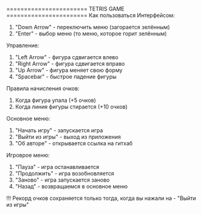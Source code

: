 ======================= TETRIS GAME =======================
Как пользоваться Интерфейсом:
  1) "Down Arrow" - переключить меню (загорается зелённым)
  2) "Enter" - выбор меню (то меню, которое горит зелённым)
  
Управление:
  1) "Left Arrow" - фигура сдвигается влево
  2) "Right Arrow" - фигура сдвигается вправо
  3) "Up Arrow" - фигура меняет свою форму
  4) "Spacebar" - быстрое падение фигуры
  
 Правила начисления очков:
   1) Когда фигура упала (+5 очков)
   2) Когда линия фигуры стирается (+10 очков)
  
Основное меню:
  1) "Начать игру" - запускается игра
  2) "Выйти из игры" - выход из приложения
  3) "Об авторе" - открывается ссылка на гитхаб
  
Игроврое меню:
  1) "Пауза" - игра останавливается
  2) "Продолжить" - игра возобновляется
  3) "Заново" - игра запускается заново
  4) "Назад" - возвращаемся в основное меню
  
!!! Рекорд очков сохраняется только тогда, когда вы нажали на - "Выйти из игры"
  
